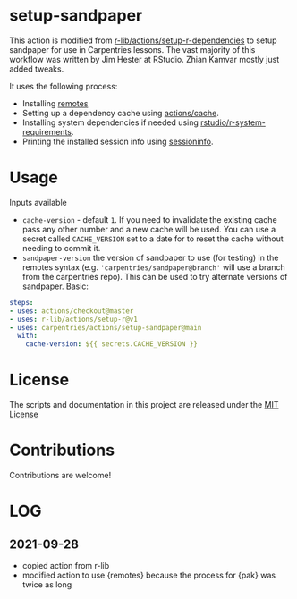 # setup-sandpaper

This action is modified from
[r-lib/actions/setup-r-dependencies](https://github.com/r-lib/actions) to setup
sandpaper for use in Carpentries lessons. The vast majority of this workflow was
written by Jim Hester at RStudio. Zhian Kamvar mostly just added tweaks.

It uses the following process:

- Installing [remotes](https://remotes.r-lib.org/)
- Setting up a dependency cache using [actions/cache](https://github.com/actions/cache).
- Installing system dependencies if needed using [rstudio/r-system-requirements](https://github.com/rstudio/r-system-requirements).
- Printing the installed session info using [sessioninfo](https://github.com/r-lib/sessioninfo).

# Usage

Inputs available

- `cache-version` - default `1`. If you need to invalidate the existing cache pass any other number and a new cache will be used. You can use a secret called `CACHE_VERSION` set to a date for to reset the cache without needing to commit it. 
- `sandpaper-version` the version of sandpaper to use (for testing) in the remotes syntax (e.g. `'carpentries/sandpaper@branch'` will use a branch from the carpentries repo). This can be used to try alternate versions of sandpaper.
Basic:
```yaml
steps:
- uses: actions/checkout@master
- uses: r-lib/actions/setup-r@v1
- uses: carpentries/actions/setup-sandpaper@main
  with:
    cache-version: ${{ secrets.CACHE_VERSION }}
```

# License

The scripts and documentation in this project are released under the [MIT License](LICENSE)

# Contributions

Contributions are welcome!

# LOG

## 2021-09-28

 - copied action from r-lib
 - modified action to use {remotes} because the process for {pak} was twice as long

